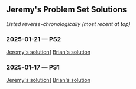 ## Jeremy's Problem Set Solutions

*Listed reverse-chronologically (most recent at top)*

### 2025-01-21 &mdash; PS2

[Jeremy's solution](./Jeremy-PS02.nb.pdf)]
[Brian's solution](../brian54321/Brian-PS02.nb.pdf)

### 2025-01-17 &mdash; PS1

[Jeremy's solution](./Jeremy-PS01.nb.pdf)]
[Brian's solution](../brian54321/Brian-PS01.nb.pdf)
